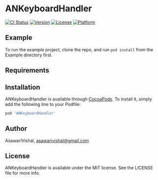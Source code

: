 # ANKeyboardHandler

[![CI Status](https://img.shields.io/travis/AsawariVishal/ANKeyboardHandler.svg?style=flat)](https://travis-ci.org/AsawariVishal/ANKeyboardHandler)
[![Version](https://img.shields.io/cocoapods/v/ANKeyboardHandler.svg?style=flat)](https://cocoapods.org/pods/ANKeyboardHandler)
[![License](https://img.shields.io/cocoapods/l/ANKeyboardHandler.svg?style=flat)](https://cocoapods.org/pods/ANKeyboardHandler)
[![Platform](https://img.shields.io/cocoapods/p/ANKeyboardHandler.svg?style=flat)](https://cocoapods.org/pods/ANKeyboardHandler)

## Example

To run the example project, clone the repo, and run `pod install` from the Example directory first.

## Requirements

## Installation

ANKeyboardHandler is available through [CocoaPods](https://cocoapods.org). To install
it, simply add the following line to your Podfile:

```ruby
pod 'ANKeyboardHandler'
```

## Author

AsawariVishal, asawarivishal@gmail.com

## License

ANKeyboardHandler is available under the MIT license. See the LICENSE file for more info.
